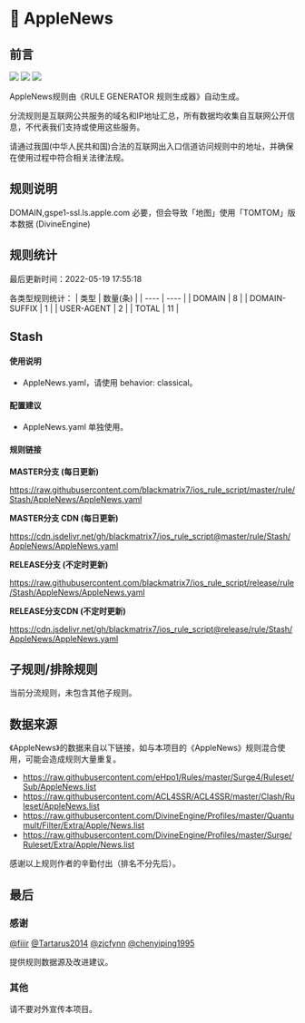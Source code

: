 # 🧸 AppleNews

## 前言

![](https://shields.io/badge/-移除重复规则-ff69b4) ![](https://shields.io/badge/-DOMAIN与DOMAIN--SUFFIX合并-green) ![](https://shields.io/badge/-IP--CIDR(6)合并-blueviolet) 

AppleNews规则由《RULE GENERATOR 规则生成器》自动生成。

分流规则是互联网公共服务的域名和IP地址汇总，所有数据均收集自互联网公开信息，不代表我们支持或使用这些服务。

请通过我国(中华人民共和国)合法的互联网出入口信道访问规则中的地址，并确保在使用过程中符合相关法律法规。

## 规则说明
DOMAIN,gspe1-ssl.ls.apple.com  必要，但会导致「地图」使用「TOMTOM」版本数据 (DivineEngine)

## 规则统计

最后更新时间：2022-05-19 17:55:18

各类型规则统计：
| 类型 | 数量(条)  | 
| ---- | ----  |
| DOMAIN | 8  | 
| DOMAIN-SUFFIX | 1  | 
| USER-AGENT | 2  | 
| TOTAL | 11  | 


## Stash 

#### 使用说明
- AppleNews.yaml，请使用 behavior: classical。

#### 配置建议
- AppleNews.yaml 单独使用。

#### 规则链接
**MASTER分支 (每日更新)**

https://raw.githubusercontent.com/blackmatrix7/ios_rule_script/master/rule/Stash/AppleNews/AppleNews.yaml

**MASTER分支 CDN (每日更新)**

https://cdn.jsdelivr.net/gh/blackmatrix7/ios_rule_script@master/rule/Stash/AppleNews/AppleNews.yaml

**RELEASE分支 (不定时更新)**

https://raw.githubusercontent.com/blackmatrix7/ios_rule_script/release/rule/Stash/AppleNews/AppleNews.yaml

**RELEASE分支CDN (不定时更新)**

https://cdn.jsdelivr.net/gh/blackmatrix7/ios_rule_script@release/rule/Stash/AppleNews/AppleNews.yaml

## 子规则/排除规则


当前分流规则，未包含其他子规则。

## 数据来源

《AppleNews》的数据来自以下链接，如与本项目的《AppleNews》规则混合使用，可能会造成规则大量重复。

- https://raw.githubusercontent.com/eHpo1/Rules/master/Surge4/Ruleset/Sub/AppleNews.list
- https://raw.githubusercontent.com/ACL4SSR/ACL4SSR/master/Clash/Ruleset/AppleNews.list
- https://raw.githubusercontent.com/DivineEngine/Profiles/master/Quantumult/Filter/Extra/Apple/News.list
- https://raw.githubusercontent.com/DivineEngine/Profiles/master/Surge/Ruleset/Extra/Apple/News.list


感谢以上规则作者的辛勤付出（排名不分先后）。

## 最后

### 感谢

[@fiiir](https://github.com/fiiir) [@Tartarus2014](https://github.com/Tartarus2014) [@zjcfynn](https://github.com/zjcfynn) [@chenyiping1995](https://github.com/chenyiping1995) 

提供规则数据源及改进建议。

### 其他

请不要对外宣传本项目。